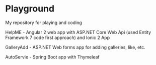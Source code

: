 # Playground
My repository for playing and coding

HelpME - Angular 2 web app with ASP.NET Core Web Api (used Entity Framework 7 code first approach) and Ionic 2 App

GalleryAdd - ASP.NET Web forms app for adding galleries, like, etc.

AutoServie - Spring Boot app with Thymeleaf 

